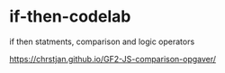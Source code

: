 # if-then-codelab
if then statments, comparison and logic operators

https://chrstjan.github.io/GF2-JS-comparison-opgaver/
